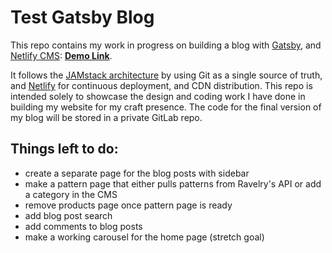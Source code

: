 # Test Gatsby Blog

This repo contains my work in progress on building a blog with [Gatsby](https://www.gatsbyjs.org/), and [Netlify CMS](https://www.netlifycms.org): **[Demo Link](https://gatsby-netlify-cms.netlify.com/)**.

It follows the [JAMstack architecture](https://jamstack.org) by using Git as a single source of truth, and [Netlify](https://www.netlify.com) for continuous deployment, and CDN distribution. This repo is intended solely to showcase the design and coding work I have done in building my website for my craft presence. The code for the final version of my blog will be stored in a private GitLab repo.

## Things left to do:
* create a separate page for the blog posts with sidebar
* make a pattern page that either pulls patterns from Ravelry's API or add a category in the CMS
* remove products page once pattern page is ready
* add blog post search
* add comments to blog posts
* make a working carousel for the home page (stretch goal)